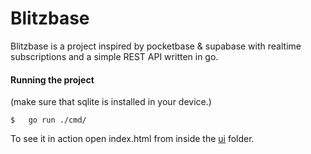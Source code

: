 # Blitzbase

Blitzbase is a project inspired by pocketbase & supabase with realtime subscriptions and a simple REST API written in go.

#### Running the project
(make sure that sqlite is installed in your device.)
```
$   go run ./cmd/
```

To see it in action open index.html from inside the [ui](https://github.com/orangeseeds/Blitzbase/tree/main/ui) folder.
